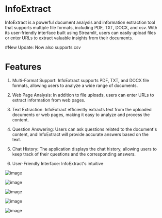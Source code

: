 # InfoExtract

InfoExtract is a powerful document analysis and information extraction tool that supports multiple file formats, including PDF, TXT, DOCX, and csv. With its user-friendly interface built using Streamlit, users can easily upload files or enter URLs to extract valuable insights from their documents.

#New Update:
Now also supports csv

# Features

1. Multi-Format Support: InfoExtract supports PDF, TXT, and DOCX file formats, allowing users to analyze a wide range of documents.

2. Web Page Analysis: In addition to file uploads, users can enter URLs to extract information from web pages.

3. Text Extraction: InfoExtract efficiently extracts text from the uploaded documents or web pages, making it easy to analyze and process the content.

4. Question Answering: Users can ask questions related to the document's content, and InfoExtract will provide accurate answers based on the text.

5. Chat History: The application displays the chat history, allowing users to keep track of their questions and the corresponding answers.

6. User-Friendly Interface: InfoExtract's intuitive

![image](https://github.com/tushark01/InfoExtract/assets/70583158/93c1e445-e2cd-4d56-931c-88e42b61e602)

![image](https://github.com/tushark01/InfoExtract/assets/70583158/c1a5228f-5b03-4fb2-86b0-2b8f656c178c)

![image](https://github.com/tushark01/InfoExtract/assets/70583158/219c05dd-05cf-4b0b-98a7-e03347ed99b8)

![image](https://github.com/tushark01/InfoExtract/assets/70583158/2e33b09b-2917-48a8-877c-8c19b3094fb0)

![image](https://github.com/tushark01/InfoExtract/assets/70583158/74a591e7-c81b-40a3-80d2-5e4dd827bfba)



